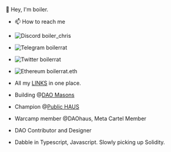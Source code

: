  👋 Hey, I'm boiler. 
- 📫 How to reach me
- ![Discord](https://img.shields.io/badge/Discord-%235865F2.svg?style=for-the-badge&logo=discord&logoColor=white) boiler_chris
- ![Telegram](https://img.shields.io/badge/Telegram-2CA5E0?style=for-the-badge&logo=telegram&logoColor=white) boilerrat
- ![Twitter](https://img.shields.io/badge/Twitter-%231DA1F2.svg?style=for-the-badge&logo=Twitter&logoColor=white) boilerrat
- ![Ethereum](https://img.shields.io/badge/Ethereum-3C3C3D?style=for-the-badge&logo=Ethereum&logoColor=white) boilerrat.eth
- All my [LINKS](https://www.boilerrat.xyz) in one place.

- Building @[DAO Masons](www.daomasons.com)
- Champion @[Public HAUS](https://publichaus.club/)
- Warcamp member @DAOhaus, Meta Cartel Member
- DAO Contributor and Designer

- Dabble in Typescript, Javascript. Slowly picking up Solidity.
<!---
boilerrat/boilerrat is a ✨ special ✨ repository because its `README.md` (this file) appears on your GitHub profile.
You can click the Preview link to take a look at your changes.
--->
